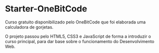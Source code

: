 
# Starter-OneBitCode

Curso gratuito disponibilizado pelo OneBitCode que foi elaborada uma calculadora de gorjetas.

O projeto passou pelo HTML5, CSS3 e JavaScript de forma a introduzir o curso principal, para dar base sobre o funcionamento do Desenvolvimento Web.